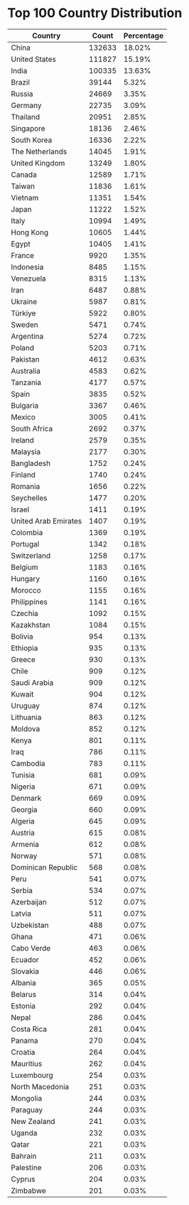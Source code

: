 # Top 100 Country Distribution
| Country | Count | Percentage |
|----|----|----|
| China | 132633 | 18.02% |
| United States | 111827 | 15.19% |
| India | 100335 | 13.63% |
| Brazil | 39144 | 5.32% |
| Russia | 24669 | 3.35% |
| Germany | 22735 | 3.09% |
| Thailand | 20951 | 2.85% |
| Singapore | 18136 | 2.46% |
| South Korea | 16336 | 2.22% |
| The Netherlands | 14045 | 1.91% |
| United Kingdom | 13249 | 1.80% |
| Canada | 12589 | 1.71% |
| Taiwan | 11836 | 1.61% |
| Vietnam | 11351 | 1.54% |
| Japan | 11222 | 1.52% |
| Italy | 10994 | 1.49% |
| Hong Kong | 10605 | 1.44% |
| Egypt | 10405 | 1.41% |
| France | 9920 | 1.35% |
| Indonesia | 8485 | 1.15% |
| Venezuela | 8315 | 1.13% |
| Iran | 6487 | 0.88% |
| Ukraine | 5987 | 0.81% |
| Türkiye | 5922 | 0.80% |
| Sweden | 5471 | 0.74% |
| Argentina | 5274 | 0.72% |
| Poland | 5203 | 0.71% |
| Pakistan | 4612 | 0.63% |
| Australia | 4583 | 0.62% |
| Tanzania | 4177 | 0.57% |
| Spain | 3835 | 0.52% |
| Bulgaria | 3367 | 0.46% |
| Mexico | 3005 | 0.41% |
| South Africa | 2692 | 0.37% |
| Ireland | 2579 | 0.35% |
| Malaysia | 2177 | 0.30% |
| Bangladesh | 1752 | 0.24% |
| Finland | 1740 | 0.24% |
| Romania | 1656 | 0.22% |
| Seychelles | 1477 | 0.20% |
| Israel | 1411 | 0.19% |
| United Arab Emirates | 1407 | 0.19% |
| Colombia | 1369 | 0.19% |
| Portugal | 1342 | 0.18% |
| Switzerland | 1258 | 0.17% |
| Belgium | 1183 | 0.16% |
| Hungary | 1160 | 0.16% |
| Morocco | 1155 | 0.16% |
| Philippines | 1141 | 0.16% |
| Czechia | 1092 | 0.15% |
| Kazakhstan | 1084 | 0.15% |
| Bolivia | 954 | 0.13% |
| Ethiopia | 935 | 0.13% |
| Greece | 930 | 0.13% |
| Chile | 909 | 0.12% |
| Saudi Arabia | 909 | 0.12% |
| Kuwait | 904 | 0.12% |
| Uruguay | 874 | 0.12% |
| Lithuania | 863 | 0.12% |
| Moldova | 852 | 0.12% |
| Kenya | 801 | 0.11% |
| Iraq | 786 | 0.11% |
| Cambodia | 783 | 0.11% |
| Tunisia | 681 | 0.09% |
| Nigeria | 671 | 0.09% |
| Denmark | 669 | 0.09% |
| Georgia | 660 | 0.09% |
| Algeria | 645 | 0.09% |
| Austria | 615 | 0.08% |
| Armenia | 612 | 0.08% |
| Norway | 571 | 0.08% |
| Dominican Republic | 568 | 0.08% |
| Peru | 541 | 0.07% |
| Serbia | 534 | 0.07% |
| Azerbaijan | 512 | 0.07% |
| Latvia | 511 | 0.07% |
| Uzbekistan | 488 | 0.07% |
| Ghana | 471 | 0.06% |
| Cabo Verde | 463 | 0.06% |
| Ecuador | 452 | 0.06% |
| Slovakia | 446 | 0.06% |
| Albania | 365 | 0.05% |
| Belarus | 314 | 0.04% |
| Estonia | 292 | 0.04% |
| Nepal | 286 | 0.04% |
| Costa Rica | 281 | 0.04% |
| Panama | 270 | 0.04% |
| Croatia | 264 | 0.04% |
| Mauritius | 262 | 0.04% |
| Luxembourg | 254 | 0.03% |
| North Macedonia | 251 | 0.03% |
| Mongolia | 244 | 0.03% |
| Paraguay | 244 | 0.03% |
| New Zealand | 241 | 0.03% |
| Uganda | 232 | 0.03% |
| Qatar | 221 | 0.03% |
| Bahrain | 211 | 0.03% |
| Palestine | 206 | 0.03% |
| Cyprus | 204 | 0.03% |
| Zimbabwe | 201 | 0.03% |
